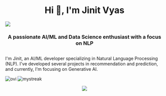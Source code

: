 <h1 align="center">Hi 👋, I'm Jinit Vyas</h1>
<img src="https://media.tenor.com/Ug6cbVA1ZsMAAAAM/developer.gifhttps://media.tenor.com/Ug6cbVA1ZsMAAAAM/developer.gif">
<h3 align="center">A passionate AI/ML and Data Science enthusiast with a focus on NLP</h3>
<div style="display:flex;">
  <div>
    
I'm Jinit, an AI/ML developer specializing in Natural Language Processing (NLP). I've developed several projects in recommendation and prediction, and currently, I'm focusing on Generative AI.
  </div>
  <div>
    
  </div>
</div>

<img src="https://github-readme-stats.vercel.app/api/top-langs?username=jinitvyas&show_icons=true&locale=en&layout=compact&theme=dark" alt="ovi" />
<img src="https://github-readme-streak-stats.herokuapp.com/?user=jinitvyas&theme=tokyonight" alt="mystreak"/>

<p align="center">
  <a href="https://skillicons.dev">
    <img src="https://skillicons.dev/icons?i=py,tensorflow,pytorch,django,git,github,angular,docker,c,cpp,css,express,mongodb,nodejs,flask,firebase,js,notion,mysql,npm,php,postman,sklearn,sqlite,ts,unity,visualstudio,vscode,webflow" />
  </a>
</p>
